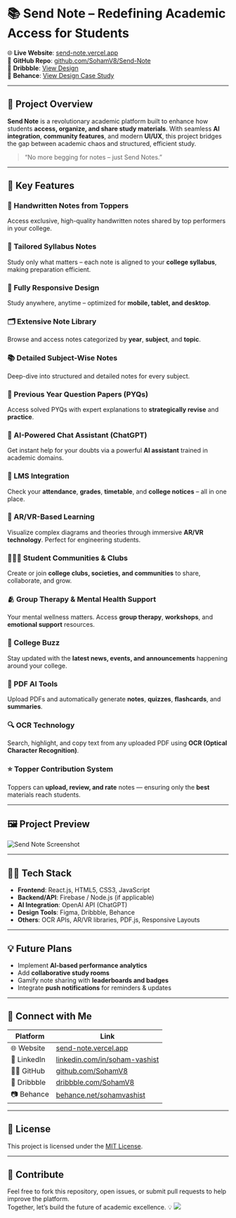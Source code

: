 # 📚 Send Note – Redefining Academic Access for Students

🌐 **Live Website**: [send-note.vercel.app](https://send-note.vercel.app/)  
📂 **GitHub Repo**: [github.com/SohamV8/Send-Note](https://github.com/SohamV8/Send-Note)  
🎨 **Dribbble**: [View Design](https://dribbble.com/shots/24642940-Send-Note-Website-Design)  
📸 **Behance**: [View Design Case Study](https://www.behance.net/gallery/204964387/Send-Note-Website-Design)

---

## 🚀 Project Overview

**Send Note** is a revolutionary academic platform built to enhance how students **access, organize, and share study materials**. With seamless **AI integration**, **community features**, and modern **UI/UX**, this project bridges the gap between academic chaos and structured, efficient study.

> “No more begging for notes – just Send Notes.”

---

## 🌟 Key Features

### 📝 Handwritten Notes from Toppers  
Access exclusive, high-quality handwritten notes shared by top performers in your college.

### 🎯 Tailored Syllabus Notes  
Study only what matters – each note is aligned to your **college syllabus**, making preparation efficient.

### 📱 Fully Responsive Design  
Study anywhere, anytime – optimized for **mobile, tablet, and desktop**.

### 🗂️ Extensive Note Library  
Browse and access notes categorized by **year**, **subject**, and **topic**.

### 📚 Detailed Subject-Wise Notes  
Deep-dive into structured and detailed notes for every subject.

### 🧠 Previous Year Question Papers (PYQs)  
Access solved PYQs with expert explanations to **strategically revise** and **practice**.

### 🤖 AI-Powered Chat Assistant (ChatGPT)  
Get instant help for your doubts via a powerful **AI assistant** trained in academic domains.

### 🧾 LMS Integration  
Check your **attendance**, **grades**, **timetable**, and **college notices** – all in one place.

### 🧠 AR/VR-Based Learning  
Visualize complex diagrams and theories through immersive **AR/VR technology**. Perfect for engineering students.

### 🧑‍🤝‍🧑 Student Communities & Clubs  
Create or join **college clubs, societies, and communities** to share, collaborate, and grow.

### 🫂 Group Therapy & Mental Health Support  
Your mental wellness matters. Access **group therapy**, **workshops**, and **emotional support** resources.

### 📰 College Buzz  
Stay updated with the **latest news, events, and announcements** happening around your college.

### 📄 PDF AI Tools  
Upload PDFs and automatically generate **notes**, **quizzes**, **flashcards**, and **summaries**.

### 🔍 OCR Technology  
Search, highlight, and copy text from any uploaded PDF using **OCR (Optical Character Recognition)**.

### ⭐ Topper Contribution System  
Toppers can **upload, review, and rate** notes — ensuring only the **best** materials reach students.

---

## 🖼️ Project Preview

![Send Note Screenshot](./src/assets/Projects.jpg)

---

## 🧑‍💻 Tech Stack

- **Frontend**: React.js, HTML5, CSS3, JavaScript
- **Backend/API**: Firebase / Node.js (if applicable)
- **AI Integration**: OpenAI API (ChatGPT)
- **Design Tools**: Figma, Dribbble, Behance
- **Others**: OCR APIs, AR/VR libraries, PDF.js, Responsive Layouts

---

## 💡 Future Plans

- Implement **AI-based performance analytics**
- Add **collaborative study rooms**
- Gamify note sharing with **leaderboards and badges**
- Integrate **push notifications** for reminders & updates

---

## 🔗 Connect with Me

| Platform      | Link |
|---------------|------|
| 🌐 Website     | [send-note.vercel.app](https://send-note.vercel.app/) |
| 💼 LinkedIn    | [linkedin.com/in/soham-vashist](https://linkedin.com/in/soham-vashist) |
| 👨‍💻 GitHub     | [github.com/SohamV8](https://github.com/SohamV8) |
| 🎨 Dribbble    | [dribbble.com/SohamV8](https://dribbble.com/SohamV8) |
| 📷 Behance     | [behance.net/sohamvashist](https://www.behance.net/sohamvashist) |

---

## 📌 License

This project is licensed under the [MIT License](LICENSE).

---

## 🙌 Contribute

Feel free to fork this repository, open issues, or submit pull requests to help improve the platform.  
Together, let’s build the future of academic excellence. 💡
<img src="./src/assets/Projects.jpg">

